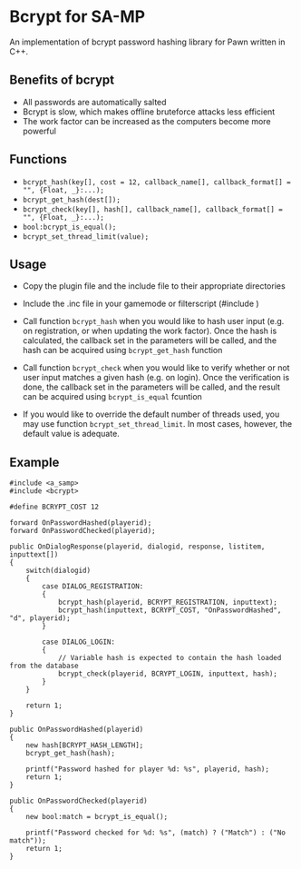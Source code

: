 # Bcrypt for SA-MP

An implementation of bcrypt password hashing library for Pawn written in C++.

## Benefits of bcrypt

* All passwords are automatically salted
* Bcrypt is slow, which makes offline bruteforce attacks less efficient
* The work factor can be increased as the computers become more powerful

## Functions
* `bcrypt_hash(key[], cost = 12, callback_name[], callback_format[] = "", {Float, _}:...);`
* `bcrypt_get_hash(dest[]);`
* `bcrypt_check(key[], hash[], callback_name[], callback_format[] = "", {Float, _}:...);`
* `bool:bcrypt_is_equal();`
* `bcrypt_set_thread_limit(value);`

## Usage

* Copy the plugin file and the include file to their appropriate directories

* Include the .inc file in your gamemode or filterscript (#include <bcrypt>)

* Call function `bcrypt_hash` when you would like to hash user input (e.g. on registration, or when updating the work factor). Once the hash is calculated, the callback set in the parameters will be called, and the hash can be acquired using `bcrypt_get_hash` function

* Call function `bcrypt_check` when you would like to verify whether or not user input matches a given hash (e.g. on login). Once the verification is done, the callback set in the parameters will be called, and the result can be acquired using `bcrypt_is_equal` fcuntion

* If you would like to override the default number of threads used, you may use function `bcrypt_set_thread_limit`. In most cases, however, the default value is adequate.

## Example
```
#include <a_samp>
#include <bcrypt>

#define BCRYPT_COST 12

forward OnPasswordHashed(playerid);
forward OnPasswordChecked(playerid);
 
public OnDialogResponse(playerid, dialogid, response, listitem, inputtext[])
{
    switch(dialogid)
    {
        case DIALOG_REGISTRATION:
        {
            bcrypt_hash(playerid, BCRYPT_REGISTRATION, inputtext);
			bcrypt_hash(inputtext, BCRYPT_COST, "OnPasswordHashed", "d", playerid);
        }

        case DIALOG_LOGIN:
        {
            // Variable hash is expected to contain the hash loaded from the database
            bcrypt_check(playerid, BCRYPT_LOGIN, inputtext, hash);
        }
    }

    return 1;
}

public OnPasswordHashed(playerid)
{
	new hash[BCRYPT_HASH_LENGTH];
	bcrypt_get_hash(hash);
	
	printf("Password hashed for player %d: %s", playerid, hash);
	return 1;
}

public OnPasswordChecked(playerid)
{
	new bool:match = bcrypt_is_equal();
	
	printf("Password checked for %d: %s", (match) ? ("Match") : ("No match"));
	return 1;
}
```